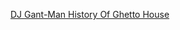 ---
layout: post
wordpress_id: 1678
wordpress_url: http://noesbueno.com/archives/1678
date: '2014-01-17 13:54:01 -0600'
date_gmt: '2014-01-17 18:54:01 -0600'
body: |
  <p><a href="http://blog.turntablelab.com/prince-klassen/2014/01/dj-gant-man-history-of-ghetto-house/">DJ Gant-Man History Of Ghetto House</a></p>
---